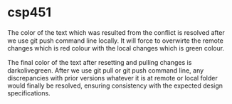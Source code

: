 # csp451
The color of the text which was resulted from the conﬂict is resolved after we use git push command line locally. It will force to overwirte the remote changes which is red colour with the local changes which is green colour.



The ﬁnal color of the text after resetting and pulling changes is darkolivegreen. After we use git pull or git push command line, any discrepancies with prior versions whatever it is at remote or local folder would finally be resolved, ensuring consistency with the expected design specifications.
